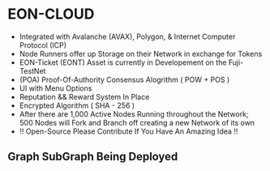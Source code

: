 # EON-CLOUD
- Integrated with Avalanche (AVAX), Polygon, & Internet Computer Protocol (ICP)
- Node Runners offer up Storage on their Network in exchange for Tokens
- EON-Ticket (EONT) Asset is currently in Developement on the Fuji-TestNet 
- (POA) Proof-Of-Authority Consensus Alogrithm ( POW + POS ) 
- UI with Menu Options 
- Reputation && Reward System In Place 
- Encrypted Algorithm ( SHA - 256 ) 
- After there are 1,000 Active Nodes Running throughout the Network; 500 Nodes will Fork and Branch off creating a new Network of its own
- !! Open-Source Please Contribute If You Have An Amazing Idea !!

## Graph SubGraph Being Deployed 


